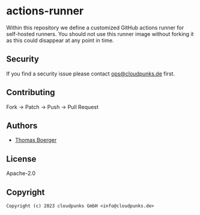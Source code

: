 # actions-runner

Within this repository we define a customized GitHub actions runner for
self-hosted runners. You should not use this runner image without forking it as
this could disappear at any point in time.

## Security

If you find a security issue please contact ops@cloudpunks.de first.

## Contributing

Fork -> Patch -> Push -> Pull Request

## Authors

* [Thomas Boerger](https://github.com/tboerger)

## License

Apache-2.0

## Copyright

```
Copyright (c) 2023 cloudpunks GmbH <info@cloudpunks.de>
```
